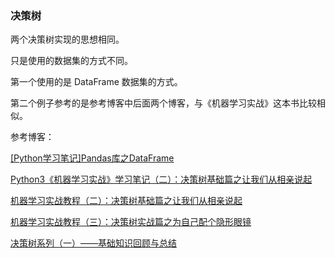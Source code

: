 ### 决策树

两个决策树实现的思想相同。

只是使用的数据集的方式不同。

第一个使用的是 DataFrame 数据集的方式。

第二个例子参考的是参考博客中后面两个博客，与《机器学习实战》这本书比较相似。

参考博客：

[[Python学习笔记]Pandas库之DataFrame](https://www.cnblogs.com/IvyWong/p/9203981.html)

[Python3《机器学习实战》学习笔记（二）：决策树基础篇之让我们从相亲说起](https://blog.csdn.net/c406495762/article/details/75663451)

[机器学习实战教程（二）：决策树基础篇之让我们从相亲说起](https://cuijiahua.com/blog/2017/11/ml_2_decision_tree_1.html)

[机器学习实战教程（三）：决策树实战篇之为自己配个隐形眼镜](https://cuijiahua.com/blog/2017/11/ml_3_decision_tree_2.html)

[决策树系列（一）——基础知识回顾与总结](https://www.cnblogs.com/yonghao/p/5061873.html)

